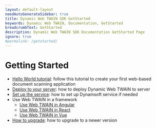 ```yaml
---
layout: default-layout
needAutoGenerateSidebar: true
title: Dynamic Web TWAIN SDK GetStarted
keywords: Dynamic Web TWAIN, Documentation, GetStarted
breadcrumbText: GetStarted
description: Dynamic Web TWAIN SDK Documentation GetStarted Page
ignore: true
#permalink: /getstarted/
---
```


# Getting Started

- [Hello World tutorial]({{site.getstarted}}Helloworld.html): follow this tutorial to create your first web-based document scanning application
- [Deploy to your server]({{site.indepth}}deployment/server.html): how to deploy Dynamic Web TWAIN to server
- [Set up the service]({{site.indepth}}deployment/service.html): how to set up Dynamsoft service if needed
- Use Web TWAIN in a framework
  - [Use Web TWAIN in Angular]({{site.indepth}}development/angular.html)
  - [Use Web TWAIN in React]({{site.indepth}}development/react.html)
  - [Use Web TWAIN in Vue]({{site.indepth}}development/vue.html)
- [How to upgrade]({{site.indepth}}development/upgrade.html): how to upgrade to a newer version
<!-- - [Using Web TWAIN via RESTful API]({{site.indepth}}development/restful.html) -->
